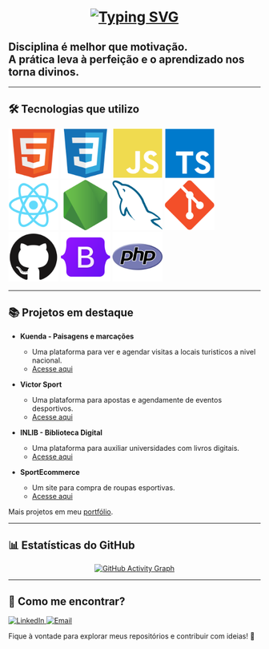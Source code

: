 <h1 align="center">
  <a href="https://git.io/typing-svg">
    <img src="https://readme-typing-svg.herokuapp.com?font=Fira+Code&weight=300&size=50&duration=4000&pause=1000&color=708090&center=true&vCenter=true&random=false&width=1000&lines=Olá,+meu+nome+é+Manuel+Pires+Luís;Sou+desenvolvedor+web+fullstack;Sou+apaixonado+por+tecnologia+e+educação;Bem-vindo+ao+meu+GitHub!" alt="Typing SVG" />
  </a>
</h1>

<h2 display="flex" gap="20px" flex-wrap="wrap">Disciplina é melhor que motivação.</br> A prática leva à perfeição e o aprendizado nos torna divinos.</h2>

---

<h2>🛠️ Tecnologias que utilizo</h2>
<div align="left"> 
 <img height="100px" width="100px" src="https://raw.githubusercontent.com/devicons/devicon/master/icons/html5/html5-original.svg" alt="HTML5">

  <img  height="100" width="100" src="https://raw.githubusercontent.com/devicons/devicon/master/icons/css3/css3-original.svg" alt="CSS3">

  <img  height="100" width="100" src="https://raw.githubusercontent.com/devicons/devicon/master/icons/javascript/javascript-plain.svg" alt="JavaScript">

  <img  height="100" width="100" src="https://raw.githubusercontent.com/devicons/devicon/master/icons/typescript/typescript-plain.svg" alt="TypeScript">

  <img  height="100" width="100"  src="https://raw.githubusercontent.com/devicons/devicon/master/icons/react/react-original.svg" alt="React">

  <img  height="100" width="100"  src="https://raw.githubusercontent.com/devicons/devicon/master/icons/nodejs/nodejs-original.svg" alt="Node.js">

  <img  height="100" width="100"  src="https://raw.githubusercontent.com/devicons/devicon/master/icons/mysql/mysql-original.svg" alt="MySQL">

  <img  height="100" width="100" src="https://raw.githubusercontent.com/devicons/devicon/master/icons/git/git-original.svg" alt="Git">

  <img  height="100" width="100" src="https://raw.githubusercontent.com/devicons/devicon/master/icons/github/github-original.svg" alt="GitHub">

  <img  height="100" width="100"  src="https://raw.githubusercontent.com/devicons/devicon/master/icons/bootstrap/bootstrap-original.svg" alt="Bootstrap">

  <img  height="100" width="100"  src="https://raw.githubusercontent.com/devicons/devicon/master/icons/php/php-original.svg" alt="PHP">
</div>

---

<h2>📚 Projetos em destaque</h2>

- **Kuenda - Paisagens e marcações**
  - Uma plataforma para ver e agendar visitas a locais turisticos a nivel nacional.
  - [Acesse aqui]([https://manuelpiresluis01.github.io/InLib-Biblioteca-Digital/](https://github.com/ManuelPiresLuis01/Kuenda-landing-Page))

- **Victor Sport**
  - Uma plataforma para apostas e agendamente de eventos desportivos.
  - [Acesse aqui](https://github.com/ManuelPiresLuis01/VictorSport)


- **INLIB - Biblioteca Digital**
  - Uma plataforma para auxiliar universidades com livros digitais.
  - [Acesse aqui](https://manuelpiresluis01.github.io/InLib-Biblioteca-Digital/)

- **SportEcommerce**
  - Um site para compra de roupas esportivas.
  - [Acesse aqui](https://manuelpiresluis01.github.io/site-do-curso-de-bootstrap-da-udemy/)

Mais projetos em meu [portfólio](https://manuelpiresluis01.github.io/Manuel-Pires-Luis/#).

---

<h2>📊 Estatísticas do GitHub</h2>

<p align="center">
  <a href="https://github.com/ashutosh00710/github-readme-activity-graph">
    <img src="https://github-readme-activity-graph.vercel.app/graph?username=manuelpiresluis&bg_color=241f31&color=77767b&line=1a5fb4&point=26a269&area=true&hide_border=true" alt="GitHub Activity Graph" />
  </a>
</p>

---

<h2>👤 Como me encontrar?</h2>
<p align="left">
  <a href="https://www.linkedin.com/in/manuelpiresluis">
    <img src="https://img.shields.io/badge/LinkedIn-0A66C2?style=for-the-badge&logo=linkedin&logoColor=white" alt="LinkedIn" />
  </a>
  <a href="mailto:manuelpiresluis@gmail.com">
    <img src="https://img.shields.io/badge/Email-D14836?style=for-the-badge&logo=gmail&logoColor=white" alt="Email" />
  </a>
</p>

Fique à vontade para explorar meus repositórios e contribuir com ideias! 🚀

